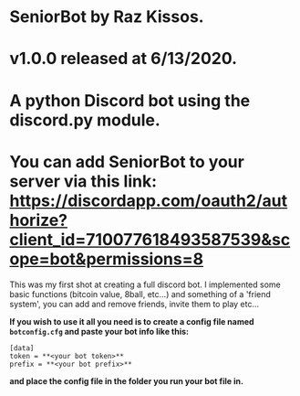 # SeniorBot by Raz Kissos.
# v1.0.0 released at 6/13/2020.
# A python Discord bot using the discord.py module.
# You can add SeniorBot to your server via this link: https://discordapp.com/oauth2/authorize?client_id=710077618493587539&scope=bot&permissions=8

This was my first shot at creating a full discord bot.
I implemented some basic functions (bitcoin value, 8ball, etc...) and something
of a 'friend system', you can add and remove friends, invite them to play etc...

**If you wish to use it all you need is to create a config file named `botconfig.cfg` and paste your bot info like this:**
```
[data]
token = **<your bot token>**
prefix = **<your bot prefix>**
```
**and place the config file in the folder you run your bot file in.**
